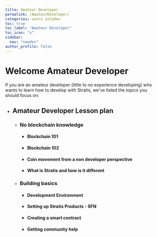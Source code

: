 ```yaml
---
title: Amateur Developer
permalink: /AmateurDeveloper/
categories: users solodev
toc: true
toc_label: "Amateur Developer"
toc_icon: "x"
sidebar:
  nav: "newdev"
author_profile: false
---
```

# Welcome Amateur Developer

If you are an amateur developer (little to no experience developing) who wants to learn how to develop with Stratis, we've listed the topics you should focus on: 

- ## Amateur Developer Lesson plan
   - ### No blockchain knowledge
     - #### Blockchain 101
     - #### Blockchain 102
     - #### Coin movement from a non developer perspective
     - #### What is Stratis and how is it different
   - ### Building basics
     - #### Development Environment
     - #### Setting up Stratis Products - SFN
     - #### Creating a smart contract
     - #### Getting community help